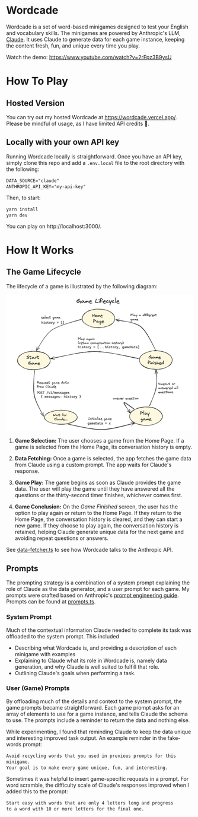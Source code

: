 # Wordcade

Wordcade is a set of word-based minigames designed to test your English and vocabulary skills. The minigames are powered by Anthropic's LLM, [Claude](https://www.anthropic.com/claude). It uses Claude to generate data for each game instance, keeping the content fresh, fun, and unique every time you play.

Watch the demo: https://www.youtube.com/watch?v=2rFpz3B9ysU

# How To Play

## Hosted Version

You can try out my hosted Wordcade at https://wordcade.vercel.app/. Please be mindful of usage, as I have limited API credits 🙏.

## Locally with your own API key

Running Wordcade locally is straightforward. Once you have an API key, simply clone this repo and add a `.env.local` file to the root directory with the following:

```
DATA_SOURCE="claude"
ANTHROPIC_API_KEY="my-api-key"
```

Then, to start:

```
yarn install
yarn dev
```

You can play on http://localhost:3000/.

# How It Works

## The Game Lifecycle

The lifecycle of a game is illustrated by the following diagram:

![Game Lifecycle](/public/images/game-lifecycle.png)

1. **Game Selection:** The user chooses a game from the Home Page. If a game is selected from the Home Page, its conversation history is empty.

2. **Data Fetching:** Once a game is selected, the app fetches the game data from Claude using a custom prompt. The app waits for Claude's response.

3. **Game Play:** The game begins as soon as Claude provides the game data. The user will play the game until they have answered all the questions or the thirty-second timer finishes, whichever comes first.

4. **Game Conclusion:** On the _Game Finished_ screen, the user has the option to play again or return to the Home Page. If they return to the Home Page, the conversation history is cleared, and they can start a new game. If they choose to play again, the conversation history is retained, helping Claude generate unique data for the next game and avoiding repeat questions or answers.

See [data-fetcher.ts](./lib/data/data-fetcher.ts) to see how Wordcade talks to the Anthropic API.

## Prompts

The prompting strategy is a combination of a system prompt explaining the role of Claude as the data generator, and a user prompt for each game. My prompts were crafted based on Anthropic's [prompt engineering guide](https://docs.anthropic.com/en/docs/build-with-claude/prompt-engineering/overview). Prompts can be found at [prompts.ts](./lib/data/prompts.ts).

### System Prompt

Much of the contextual information Claude needed to complete its task was offloaded to the system prompt. This included

- Describing what Wordcade is, and providing a description of each minigame with examples
- Explaining to Claude what its role in Wordcade is, namely data generation, and why Claude is well suited to fulfill that role.
- Outlining Claude's goals when performing a task.

### User (Game) Prompts

By offloading much of the details and context to the system prompt, the game prompts became straightforward. Each game prompt asks for an array of elements to use for a game instance, and tells Claude the schema to use. The prompts include a reminder to return the data and nothing else.

While experimenting, I found that reminding Claude to keep the data unique and interesting improved task output. An example reminder in the fake-words prompt:

```
Avoid recycling words that you used in previous prompts for this minigame.
Your goal is to make every game unique, fun, and interesting.
```

Sometimes it was helpful to insert game-specific requests in a prompt. For word scramble, the difficulty scale of Claude's responses improved when I added this to the prompt:

```
Start easy with words that are only 4 letters long and progress
to a word with 10 or more letters for the final one.
```
